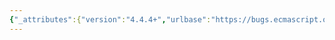 ```yaml
---
{"_attributes":{"version":"4.4.4+","urlbase":"https://bugs.ecmascript.org/","maintainer":"dherman@mozilla.com"},"bug":{"bug_id":4095,"creation_ts":"2015-02-26 11:55:00 -0800","short_desc":"duplicate bindings allowed in VariableDeclaration BindingPattern","delta_ts":"2015-02-26 16:17:38 -0800","product":"Draft for 6th Edition","component":"technical issue","version":"Rev 34: February 20, 2015 Release Candidate 1","rep_platform":"All","op_sys":"All","bug_status":"RESOLVED","resolution":"INVALID","priority":"Normal","bug_severity":"normal","everconfirmed":true,"reporter":{"uid":"bugs.ecmascript","name":"Michael Ficarra"},"assigned_to":{"uid":"allen","name":"Allen Wirfs-Brock"},"cc":"ikarienator","long_desc":[{"commentid":13397,"comment_count":0,"who":{"uid":"bugs.ecmascript","name":"Michael Ficarra"},"bug_when":"2015-02-26 11:55:05 -0800","thetext":"Similar to #4087, there are no early errors that prevent the BindingPattern in a VariableDeclaration from having duplicate bindings. This appears to be an error. Note that the restriction should not be added to VariableDeclarationList, since that should allow duplicate bindings."},{"commentid":13403,"comment_count":1,"who":{"uid":"allen","name":"Allen Wirfs-Brock"},"bug_when":"2015-02-26 14:41:29 -0800","thetext":"multiple var redeclaration of the same name within  a scope has always been allowed by JavaScript.\n\nFor example:\n\nvar x=1,x=2,x=3;\n\nSo\n\nvar [x,x,x]=[1,2,3];\n\nis just a consistent of the same var naming rules."},{"commentid":13410,"comment_count":2,"who":{"uid":"bugs.ecmascript","name":"Michael Ficarra"},"bug_when":"2015-02-26 15:28:04 -0800","thetext":"This will be the only place a BindingPattern allows duplicate bindings. That's not consistent in my mind. This is not something we must allow for backward compatibility, so I see no reason why it should be allowed."},{"commentid":13411,"comment_count":3,"who":{"uid":"allen","name":"Allen Wirfs-Brock"},"bug_when":"2015-02-26 16:17:38 -0800","thetext":"You perspective on this is not unreasonable, but it isn't the one taken as the ES6 design was developed. The current semantics for this has been reviewed in spec. drafts for around three years and has already been widely implemented. This is actually the first time I've heard your view expressed.\n\nSince the spec. text rectly reflects the intended design, I'm closing this as invalid."}]}}
---
```

